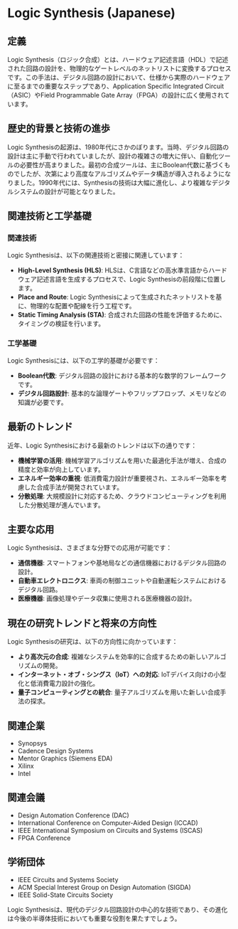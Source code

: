 # Logic Synthesis (Japanese)

## 定義
Logic Synthesis（ロジック合成）とは、ハードウェア記述言語（HDL）で記述された回路の設計を、物理的なゲートレベルのネットリストに変換するプロセスです。この手法は、デジタル回路の設計において、仕様から実際のハードウェアに至るまでの重要なステップであり、Application Specific Integrated Circuit（ASIC）やField Programmable Gate Array（FPGA）の設計に広く使用されています。

## 歴史的背景と技術の進歩
Logic Synthesisの起源は、1980年代にさかのぼります。当時、デジタル回路の設計は主に手動で行われていましたが、設計の複雑さの増大に伴い、自動化ツールの必要性が高まりました。最初の合成ツールは、主にBoolean代数に基づくものでしたが、次第により高度なアルゴリズムやデータ構造が導入されるようになりました。1990年代には、Synthesisの技術は大幅に進化し、より複雑なデジタルシステムの設計が可能となりました。

## 関連技術と工学基礎
### 関連技術
Logic Synthesisは、以下の関連技術と密接に関連しています：

- **High-Level Synthesis (HLS)**: HLSは、C言語などの高水準言語からハードウェア記述言語を生成するプロセスで、Logic Synthesisの前段階に位置します。
- **Place and Route**: Logic Synthesisによって生成されたネットリストを基に、物理的な配置や配線を行う工程です。
- **Static Timing Analysis (STA)**: 合成された回路の性能を評価するために、タイミングの検証を行います。

### 工学基礎
Logic Synthesisには、以下の工学的基礎が必要です：

- **Boolean代数**: デジタル回路の設計における基本的な数学的フレームワークです。
- **デジタル回路設計**: 基本的な論理ゲートやフリップフロップ、メモリなどの知識が必要です。

## 最新のトレンド
近年、Logic Synthesisにおける最新のトレンドは以下の通りです：

- **機械学習の活用**: 機械学習アルゴリズムを用いた最適化手法が増え、合成の精度と効率が向上しています。
- **エネルギー効率の重視**: 低消費電力設計が重要視され、エネルギー効率を考慮した合成手法が開発されています。
- **分散処理**: 大規模設計に対応するため、クラウドコンピューティングを利用した分散処理が進んでいます。

## 主要な応用
Logic Synthesisは、さまざまな分野での応用が可能です：

- **通信機器**: スマートフォンや基地局などの通信機器におけるデジタル回路の設計。
- **自動車エレクトロニクス**: 車両の制御ユニットや自動運転システムにおけるデジタル回路。
- **医療機器**: 画像処理やデータ収集に使用される医療機器の設計。

## 現在の研究トレンドと将来の方向性
Logic Synthesisの研究は、以下の方向性に向かっています：

- **より高次元の合成**: 複雑なシステムを効率的に合成するための新しいアルゴリズムの開発。
- **インターネット・オブ・シングス（IoT）への対応**: IoTデバイス向けの小型化と低消費電力設計の強化。
- **量子コンピューティングとの統合**: 量子アルゴリズムを用いた新しい合成手法の探求。

## 関連企業
- Synopsys
- Cadence Design Systems
- Mentor Graphics (Siemens EDA)
- Xilinx
- Intel

## 関連会議
- Design Automation Conference (DAC)
- International Conference on Computer-Aided Design (ICCAD)
- IEEE International Symposium on Circuits and Systems (ISCAS)
- FPGA Conference

## 学術団体
- IEEE Circuits and Systems Society
- ACM Special Interest Group on Design Automation (SIGDA)
- IEEE Solid-State Circuits Society

Logic Synthesisは、現代のデジタル回路設計の中心的な技術であり、その進化は今後の半導体技術においても重要な役割を果たすでしょう。